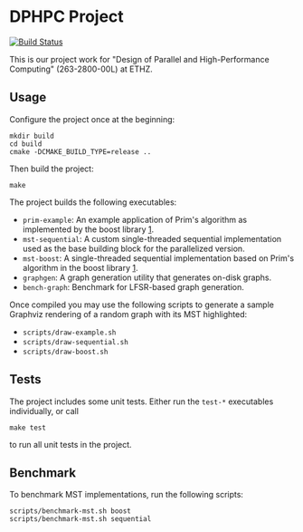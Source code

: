 # DPHPC Project

[![Build Status](https://travis-ci.org/fabianschuiki/dphpc-ducks.svg?branch=master)](https://travis-ci.org/fabianschuiki/dphpc-ducks)

This is our project work for "Design of Parallel and High-Performance Computing" (263-2800-00L) at ETHZ.

## Usage

Configure the project once at the beginning:

    mkdir build
    cd build
    cmake -DCMAKE_BUILD_TYPE=release ..

Then build the project:

    make

The project builds the following executables:

- `prim-example`: An example application of Prim's algorithm as implemented by the boost library [1].
- `mst-sequential`: A custom single-threaded sequential implementation used as the base building block for the parallelized version.
- `mst-boost`: A single-threaded sequential implementation based on Prim's algorithm in the boost library [1].
- `graphgen`: A graph generation utility that generates on-disk graphs.
- `bench-graph`: Benchmark for LFSR-based graph generation.

Once compiled you may use the following scripts to generate a sample Graphviz rendering of a random graph with its MST highlighted:

- `scripts/draw-example.sh`
- `scripts/draw-sequential.sh`
- `scripts/draw-boost.sh`

## Tests

The project includes some unit tests. Either run the `test-*` executables individually, or call

    make test

to run all unit tests in the project.

## Benchmark

To benchmark MST implementations, run the following scripts:

    scripts/benchmark-mst.sh boost
    scripts/benchmark-mst.sh sequential


[1]: https://www.boost.org/doc/libs/1_68_0/boost/graph/prim_minimum_spanning_tree.hpp
